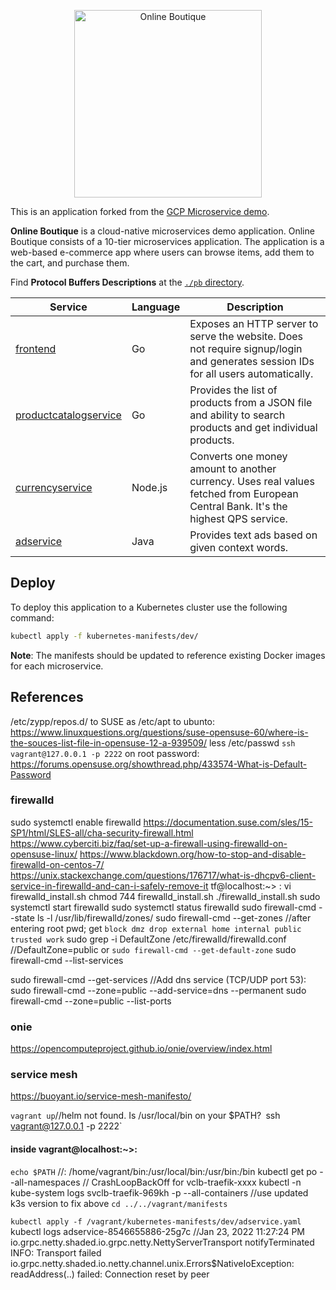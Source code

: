 <p align="center">
<img src="src/frontend/static/icons/Hipster_HeroLogoCyan.svg" width="300" alt="Online Boutique" />
</p>

This is an application forked from the [GCP Microservice demo](https://github.com/GoogleCloudPlatform/microservices-demo).

**Online Boutique** is a cloud-native microservices demo application.
Online Boutique consists of a 10-tier microservices application. The application is a
web-based e-commerce app where users can browse items,
add them to the cart, and purchase them.

Find **Protocol Buffers Descriptions** at the [`./pb` directory](./pb).

| Service                                              | Language      | Description                                                                                                                       |
| ---------------------------------------------------- | ------------- | --------------------------------------------------------------------------------------------------------------------------------- |
| [frontend](./src/frontend)                           | Go            | Exposes an HTTP server to serve the website. Does not require signup/login and generates session IDs for all users automatically. |                                                       |
| [productcatalogservice](./src/productcatalogservice) | Go            | Provides the list of products from a JSON file and ability to search products and get individual products.                        |
| [currencyservice](./src/currencyservice)             | Node.js       | Converts one money amount to another currency. Uses real values fetched from European Central Bank. It's the highest QPS service. |
| [adservice](./src/adservice)                         | Java          | Provides text ads based on given context words.                                                                                   |

## Deploy
To deploy this application to a Kubernetes cluster use the following command:
```bash
kubectl apply -f kubernetes-manifests/dev/
```
 **Note**: The manifests should be updated to reference existing Docker images for each microservice.

 ## References
 /etc/zypp/repos.d/ to SUSE as /etc/apt to ubunto: https://www.linuxquestions.org/questions/suse-opensuse-60/where-is-the-souces-list-file-in-opensuse-12-a-939509/
 less /etc/passwd
 `ssh vagrant@127.0.0.1 -p 2222`
 on root password: https://forums.opensuse.org/showthread.php/433574-What-is-Default-Password 
 ### firewalld
 sudo systemctl enable firewalld
 https://documentation.suse.com/sles/15-SP1/html/SLES-all/cha-security-firewall.html
 https://www.cyberciti.biz/faq/set-up-a-firewall-using-firewalld-on-opensuse-linux/
 https://www.blackdown.org/how-to-stop-and-disable-firewalld-on-centos-7/
 https://unix.stackexchange.com/questions/176717/what-is-dhcpv6-client-service-in-firewalld-and-can-i-safely-remove-it
 tf@localhost:~> :
 vi firewalld_install.sh
 chmod 744 firewalld_install.sh
 ./firewalld_install.sh
 sudo systemctl start firewalld
 sudo systemctl status firewalld
 sudo firewall-cmd --state
ls -l /usr/lib/firewalld/zones/
sudo firewall-cmd --get-zones //after entering root pwd; get `block dmz drop external home internal public trusted work`
sudo grep -i DefaultZone /etc/firewalld/firewalld.conf //DefaultZone=public
or `sudo firewall-cmd --get-default-zone`
sudo firewall-cmd --list-services

sudo firewall-cmd --get-services
//Add dns service (TCP/UDP port 53):
sudo firewall-cmd --zone=public --add-service=dns --permanent
sudo firewall-cmd --zone=public --list-ports
 ### onie
 https://opencomputeproject.github.io/onie/overview/index.html
 ### service mesh 
 https://buoyant.io/service-mesh-manifesto/

`vagrant up`//helm not found. Is /usr/local/bin on your $PATH?`
`ssh vagrant@127.0.0.1 -p 2222`
#### inside vagrant@localhost:~>:
`echo $PATH` //: /home/vagrant/bin:/usr/local/bin:/usr/bin:/bin
kubectl get po --all-namespaces // CrashLoopBackOff for vclb-traefik-xxxx
kubectl -n  kube-system logs svclb-traefik-969kh -p  --all-containers //use updated k3s version to fix above
`cd ../../vagrant/manifests`

`kubectl apply -f /vagrant/kubernetes-manifests/dev/adservice.yaml`
kubectl logs adservice-8546655886-25g7c //Jan 23, 2022 11:27:24 PM io.grpc.netty.shaded.io.grpc.netty.NettyServerTransport notifyTerminated
INFO: Transport failed
io.grpc.netty.shaded.io.netty.channel.unix.Errors$NativeIoException: readAddress(..) failed: Connection reset by peer
